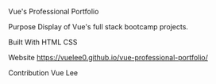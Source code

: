 Vue's Professional Portfolio

Purpose
Display of Vue's full stack bootcamp projects.

Built With
HTML
CSS

Website
https://vuelee0.github.io/vue-professional-portfolio/

Contribution
Vue Lee